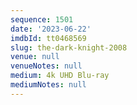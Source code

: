 ```yaml
---
sequence: 1501
date: '2023-06-22'
imdbId: tt0468569
slug: the-dark-knight-2008
venue: null
venueNotes: null
medium: 4k UHD Blu-ray
mediumNotes: null
---
```


